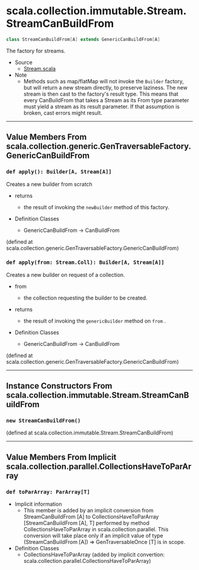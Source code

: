 
#             scala.collection.immutable.Stream.StreamCanBuildFrom             #

```scala
class StreamCanBuildFrom[A] extends GenericCanBuildFrom[A]
```

The factory for streams.

* Source
  * [Stream.scala](https://github.com/scala/scala/tree/6d09a1ba5f/src/library/scala/collection/immutable/Stream.scala#L1)
* Note
  * Methods such as map/flatMap will not invoke the `Builder` factory, but will
    return a new stream directly, to preserve laziness. The new stream is then
    cast to the factory's result type. This means that every CanBuildFrom that
    takes a Stream as its From type parameter must yield a stream as its result
    parameter. If that assumption is broken, cast errors might result.


--------------------------------------------------------------------------------
Value Members From scala.collection.generic.GenTraversableFactory.GenericCanBuildFrom
--------------------------------------------------------------------------------


### `def apply(): Builder[A, Stream[A]]`                                     ###

Creates a new builder from scratch

* returns
  * the result of invoking the `newBuilder` method of this factory.

* Definition Classes
  * GenericCanBuildFrom → CanBuildFrom

(defined at scala.collection.generic.GenTraversableFactory.GenericCanBuildFrom)


### `def apply(from: Stream.Coll): Builder[A, Stream[A]]`                    ###

Creates a new builder on request of a collection.

* from
  * the collection requesting the builder to be created.
* returns
  * the result of invoking the `genericBuilder` method on `from` .

* Definition Classes
  * GenericCanBuildFrom → CanBuildFrom

(defined at scala.collection.generic.GenTraversableFactory.GenericCanBuildFrom)


--------------------------------------------------------------------------------
Instance Constructors From scala.collection.immutable.Stream.StreamCanBuildFrom
--------------------------------------------------------------------------------


### `new StreamCanBuildFrom()`                                               ###

(defined at scala.collection.immutable.Stream.StreamCanBuildFrom)


--------------------------------------------------------------------------------
Value Members From Implicit scala.collection.parallel.CollectionsHaveToParArray
--------------------------------------------------------------------------------


### `def toParArray: ParArray[T]`                                            ###

* Implicit information
  * This member is added by an implicit conversion from StreamCanBuildFrom [A]
    to CollectionsHaveToParArray [StreamCanBuildFrom [A], T] performed by method
    CollectionsHaveToParArray in scala.collection.parallel. This conversion will
    take place only if an implicit value of type (StreamCanBuildFrom [A]) ⇒
    GenTraversableOnce [T] is in scope.
* Definition Classes
  * CollectionsHaveToParArray
(added by implicit convertion: scala.collection.parallel.CollectionsHaveToParArray)
